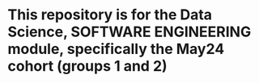 # This repository is for the Data Science, SOFTWARE ENGINEERING module, specifically the May24 cohort (groups 1 and 2)
